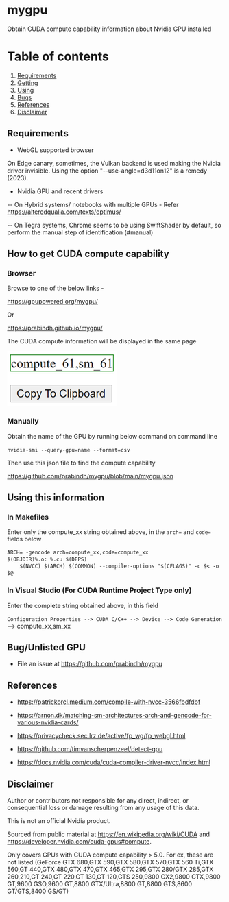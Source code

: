 # mygpu

Obtain CUDA compute capability information about Nvidia GPU installed

# Table of contents
1. [Requirements](#reqs)
2. [Getting](#howto)
3. [Using](#usage)
4. [Bugs](#unlisted)
5. [References](#references)
6. [Disclaimer](#disclaimer)

## Requirements <a name="reqs"></a>

- WebGL supported browser

On Edge canary, sometimes, the Vulkan backend is used making the Nvidia driver invisible. Using the option "--use-angle=d3d11on12" is a remedy (2023).

- Nvidia GPU and recent drivers

-- On Hybrid systems/ notebooks with multiple GPUs - Refer https://alteredqualia.com/texts/optimus/ 

-- On Tegra systems, Chrome seems to be using SwiftShader by default, so perform the manual step of identification (#manual)


## How to get CUDA compute capability <a name="howto"></a>

### Browser <a name="browser"></a>

Browse to one of the below links - 

https://gpupowered.org/mygpu/

Or 

https://prabindh.github.io/mygpu/

The CUDA compute information will be displayed in the same page

![Screenshot](./mygpu.png)

### Manually <a name="manual"></a>

Obtain the name of the GPU by running below command on command line

`nvidia-smi --query-gpu=name --format=csv`

Then use this json file to find the compute capability

https://github.com/prabindh/mygpu/blob/main/mygpu.json

## Using this information <a name="usage"></a>

### In Makefiles <a name="makefiles"></a>

Enter only the compute_xx string obtained above, in the `arch=` and `code=` fields below

````
ARCH= -gencode arch=compute_xx,code=compute_xx
$(OBJDIR)%.o: %.cu $(DEPS)
    $(NVCC) $(ARCH) $(COMMON) --compiler-options "$(CFLAGS)" -c $< -o $@
````

### In Visual Studio (For CUDA Runtime Project Type only) <a name="vstudio"></a>

Enter the complete string obtained above, in this field

`Configuration Properties --> CUDA C/C++ --> Device --> Code Generation` --> compute_xx,sm_xx

## Bug/Unlisted GPU <a name="unlisted"></a>

- File an issue at https://github.com/prabindh/mygpu

## References <a name="references"></a>

- https://patrickorcl.medium.com/compile-with-nvcc-3566fbdfdbf

- https://arnon.dk/matching-sm-architectures-arch-and-gencode-for-various-nvidia-cards/

- https://privacycheck.sec.lrz.de/active/fp_wg/fp_webgl.html

- https://github.com/timvanscherpenzeel/detect-gpu

- https://docs.nvidia.com/cuda/cuda-compiler-driver-nvcc/index.html

## Disclaimer <a name="disclaimer"></a>

Author or contributors not responsible for any direct, indirect, or consequential loss or damage resulting from any usage of this data. 

This is not an official Nvidia product.

Sourced from public material at https://en.wikipedia.org/wiki/CUDA and https://developer.nvidia.com/cuda-gpus#compute. 

Only covers GPUs with CUDA compute capability > 5.0. For ex, these are not listed (GeForce GTX 680,GTX 590,GTX 580,GTX 570,GTX 560 Ti,GTX 560,GT 440,GTX 480,GTX 470,GTX 465,GTX 295,GTX 280/GTX 285,GTX 260,210,GT 240,GT 220,GT 130,GT 120,GTS 250,9800 GX2,9800 GTX,9800 GT,9600 GSO,9600 GT,8800 GTX/Ultra,8800 GT,8800 GTS,8600 GT/GTS,8400 GS/GT)